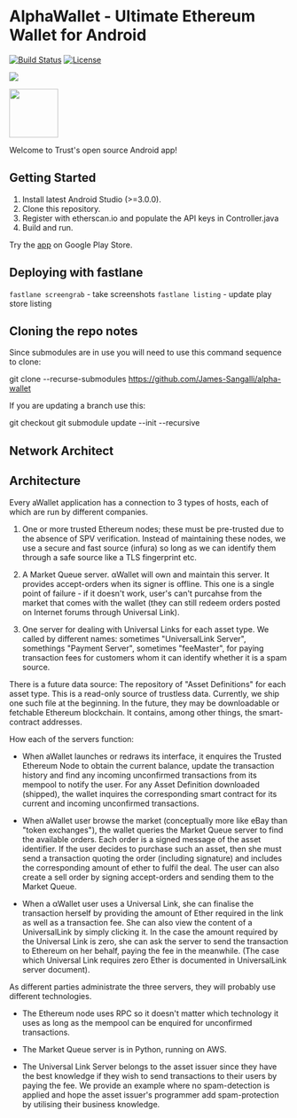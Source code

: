 # AlphaWallet - Ultimate Ethereum Wallet for Android

[![Build Status](https://travis-ci.com/James-Sangalli/alpha-wallet.svg?token=J2hT1s5bGKT1npuPugWb&branch=master)](https://travis-ci.com/James-Sangalli/alpha-wallet.svg?token=J2hT1s5bGKT1npuPugWb&branch=master)
[![License](https://img.shields.io/badge/license-GPL3-green.svg?style=flat)](https://github.com/fastlane/fastlane/blob/master/LICENSE)

[<img src="https://raw.githubusercontent.com/TrustWallet/trust-wallet-android/master/resources/android_cover.png">](https://play.google.com/store/apps/details?id=com.wallet.crypto.trustapp)

[<img src=https://play.google.com/intl/en_us/badges/images/generic/en_badge_web_generic.png height="88">](https://play.google.com/store/apps/details?id=com.wallet.crypto.trustapp)

Welcome to Trust's open source Android app!

## Getting Started

1. Install latest Android Studio (>=3.0.0).
2. Clone this repository.
3. Register with etherscan.io and populate the API keys in Controller.java
4. Build and run.

Try the [app](https://play.google.com/store/apps/details?id=com.wallet.crypto.trustapp) on Google Play Store.

## Deploying with fastlane

`fastlane screengrab` - take screenshots
`fastlane listing` - update play store listing

## Cloning the repo notes

Since submodules are in use you will need to use this command sequence to clone:

git clone --recurse-submodules https://github.com/James-Sangalli/alpha-wallet

If you are updating a branch use this:

git checkout <branch you are switching to>
git submodule update --init --recursive

## Network Architect

## Architecture

Every aWallet application has a connection to 3 types of hosts, each of which are run by different companies. 

1. One or more trusted Ethereum nodes; these must be pre-trusted due to the absence of SPV verification. Instead of maintaining these nodes, we use a secure and fast source (infura) so long as we can identify them through a safe source like a TLS fingerprint etc.

2. A Market Queue server. αWallet will own and maintain this server. It provides accept-orders when its signer is offline. This one is a single point of failure - if it doesn't work, user's can't purcahse from the market that comes with the wallet (they can still redeem orders posted on Internet forums through Universal Link).

3. One server for dealing with Universal Links for each asset type. We called by different names: sometimes "UniversalLink Server", somethings "Payment Server", sometimes "feeMaster", for paying transaction fees for customers whom it can identify whether it is a spam source.

There is a future data source: The repository of "Asset Definitions" for each asset type. This is a read-only source of trustless data. Currently, we ship one such file at the beginning. In the future, they may be downloadable or fetchable Ethereum blockchain. It contains, among other things, the smart-contract addresses. 

How each of the servers function: 

- When aWallet launches or redraws its interface, it enquires the Trusted Ethereum Node to obtain the current balance, update the transaction history and find any incoming unconfirmed transactions from its mempool to notify the user. For any Asset Definition downloaded (shipped), the wallet inquires the corresponding smart contract for its current and incoming unconfirmed transactions.

- When aWallet user browse the market (conceptually more like eBay than "token exchanges"), the wallet queries the Market Queue server to find the available orders. Each order is a signed message of the asset identifier. If the user decides to purchase such an asset, then she must send a transaction quoting the order (including signature) and includes the corresponding amount of ether to fulfil the deal. The user can also create a sell order by signing accept-orders and sending them to the Market Queue.

- When a αWallet user uses a Universal Link, she can finalise the transaction herself by providing the amount of Ether required in the link as well as a transaction fee. She can also view the content of a UniversalLink by simply clicking it. In the case the amount required by the Universal Link is zero, she can ask the server to send the transaction to Ethereum on her behalf, paying the fee in the meanwhile. (The case which Universal Link requires zero Ether is documented in UniversalLink server document).

As different parties administrate the three servers, they will probably use different technologies.

- The Ethereum node uses RPC so it doesn't matter which technology it uses as long as the mempool can be enquired for unconfirmed transactions.

- The Market Queue server is in Python, running on AWS.

- The Universal Link Server belongs to the asset issuer since they have the best knowledge if they wish to send transactions to their users by paying the fee. We provide an example where no spam-detection is applied and hope the asset issuer's programmer add spam-protection by utilising their business knowledge.